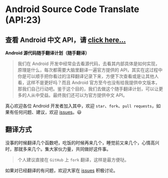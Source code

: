 # Android Source Code Translate (API:23)

## **查看 Android 中文 API，请 [click here...](https://github.com/onlylemi/android-source-code-translate/find/master)**

**Android 源代码随手翻译计划（随手翻译）**

> 我们在 Android 开发中经常会去看源代码，去看其内部具体是如何实现，原理是什么，每次都需要大脑里翻译一遍官方提供的 API，其实在这过程中你是可以顺手把你看过的注释翻译记录下来，方便下次查看或是让其他人看，这样不是更好吗？而且 Android 官方至今也没有给我提供中文版本，那我们自己行动吧。鉴于这个目的，我们去做这个随手翻译计划，可以让更多的人从中受益。最终我们还可以为官方提供中文 API。

真心欢迎各位 Android 开发者加入其中，欢迎 `star`、`fork`、`pull requests`，如果有任何问题、建议，欢迎 [issues](https://github.com/onlylemi/android-source-code-translate/issues)。:smiley:

## 翻译方式

没事的时候翻译几个函数吧，吃饭的时候再来几个，睡觉前又来几个，心情高兴时，那就多来几个。集大家伙力量，共同做好这件事。

> 个人建议直接在 `GitHub` 上 `fork` 翻译，这样是最方便哒。

如果对已经翻译的有问题，欢迎大家在 [issues](https://github.com/onlylemi/android-source-code-translate/issues) 积极讨论。